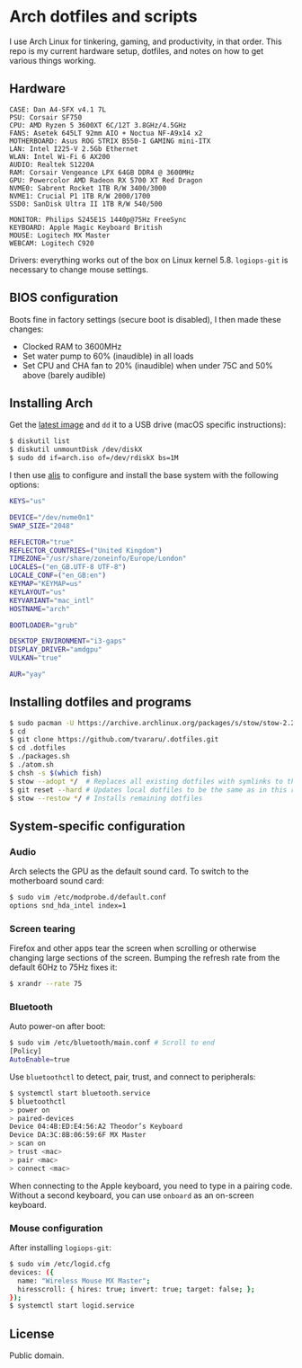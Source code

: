 # Arch dotfiles and scripts

I use Arch Linux for tinkering, gaming, and productivity, in that order. This repo is my current hardware setup, dotfiles, and notes on how to get various things working.

## Hardware

```
CASE: Dan A4-SFX v4.1 7L
PSU: Corsair SF750
CPU: AMD Ryzen 5 3600XT 6C/12T 3.8GHz/4.5GHz
FANS: Asetek 645LT 92mm AIO + Noctua NF-A9x14 x2
MOTHERBOARD: Asus ROG STRIX B550-I GAMING mini-ITX
LAN: Intel I225-V 2.5Gb Ethernet
WLAN: Intel Wi-Fi 6 AX200
AUDIO: Realtek S1220A
RAM: Corsair Vengeance LPX 64GB DDR4 @ 3600MHz
GPU: Powercolor AMD Radeon RX 5700 XT Red Dragon
NVME0: Sabrent Rocket 1TB R/W 3400/3000
NVME1: Crucial P1 1TB R/W 2000/1700
SSD0: SanDisk Ultra II 1TB R/W 540/500

MONITOR: Philips S245E1S 1440p@75Hz FreeSync
KEYBOARD: Apple Magic Keyboard British
MOUSE: Logitech MX Master
WEBCAM: Logitech C920
```

Drivers: everything works out of the box on Linux kernel 5.8. `logiops-git` is necessary to change mouse settings.

## BIOS configuration

Boots fine in factory settings (secure boot is disabled), I then made these changes:

- Clocked RAM to 3600MHz
- Set water pump to 60% (inaudible) in all loads
- Set CPU and CHA fan to 20% (inaudible) when under 75C and 50% above (barely audible)

## Installing Arch

Get the [latest image](https://www.archlinux.org/download/) and `dd` it to a USB drive (macOS specific instructions):

```bash
$ diskutil list
$ diskutil unmountDisk /dev/diskX
$ sudo dd if=arch.iso of=/dev/rdiskX bs=1M
```

I then use [alis](https://github.com/picodotdev/alis) to configure and install the base system with the following options:

```bash
KEYS="us"

DEVICE="/dev/nvme0n1"
SWAP_SIZE="2048"

REFLECTOR="true"
REFLECTOR_COUNTRIES=("United Kingdom")
TIMEZONE="/usr/share/zoneinfo/Europe/London"
LOCALES=("en_GB.UTF-8 UTF-8")
LOCALE_CONF=("en_GB:en")
KEYMAP="KEYMAP=us"
KEYLAYOUT="us"
KEYVARIANT="mac_intl"
HOSTNAME="arch"

BOOTLOADER="grub"

DESKTOP_ENVIRONMENT="i3-gaps"
DISPLAY_DRIVER="amdgpu"
VULKAN="true"

AUR="yay"
```

## Installing dotfiles and programs

```bash
$ sudo pacman -U https://archive.archlinux.org/packages/s/stow/stow-2.2.2-5-any.pkg.tar.xz # Older version until https://github.com/aspiers/stow/issues/65 is resolved
$ cd
$ git clone https://github.com/tvararu/.dotfiles.git
$ cd .dotfiles
$ ./packages.sh
$ ./atom.sh
$ chsh -s $(which fish)
$ stow --adopt */  # Replaces all existing dotfiles with symlinks to this repo
$ git reset --hard # Updates local dotfiles to be the same as in this repo
$ stow --restow */ # Installs remaining dotfiles
```

## System-specific configuration

### Audio

Arch selects the GPU as the default sound card. To switch to the motherboard sound card:

```bash
$ sudo vim /etc/modprobe.d/default.conf
options snd_hda_intel index=1
```

### Screen tearing

Firefox and other apps tear the screen when scrolling or otherwise changing large sections of the screen. Bumping the refresh rate from the default 60Hz to 75Hz fixes it:

```bash
$ xrandr --rate 75
```

### Bluetooth

Auto power-on after boot:

```bash
$ sudo vim /etc/bluetooth/main.conf # Scroll to end
[Policy]
AutoEnable=true
```

Use `bluetoothctl` to detect, pair, trust, and connect to peripherals:

```bash
$ systemctl start bluetooth.service
$ bluetoothctl
> power on
> paired-devices
Device 04:4B:ED:E4:56:A2 Theodor’s Keyboard
Device DA:3C:8B:06:59:6F MX Master
> scan on
> trust <mac>
> pair <mac>
> connect <mac>
```

When connecting to the Apple keyboard, you need to type in a pairing code. Without a second keyboard, you can use `onboard` as an on-screen keyboard.

### Mouse configuration

After installing `logiops-git`:

```bash
$ sudo vim /etc/logid.cfg
devices: ({
  name: "Wireless Mouse MX Master";
  hiresscroll: { hires: true; invert: true; target: false; };
});
$ systemctl start logid.service
```

## License

Public domain.
